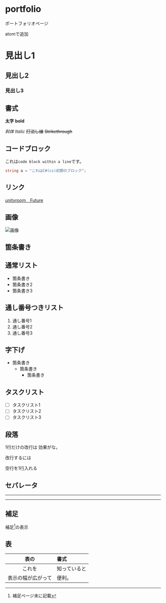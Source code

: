 # portfolio
ポートフォリオページ

atomで追加

# 見出し1

## 見出し2

### 見出し3

## 書式

**太字** **bold**

*斜体* *Italic*
~~打消し線~~
~~Strikethrough~~

## コードブロック
これは`code block within a
line`です。

```cs
string a = "これはC#(cs)初期のブロック";
```

## リンク

[unityroom　Future](https://unityroom.com/users/e2mu0oqbj9k7nv4zyldt)

## 画像

![画像](images/image.png)

## 箇条書き

## 通常リスト

- 箇条書き
- 箇条書き2
- 箇条書き3

## 通し番号つきリスト

1. 通し番号1
2. 通し番号2
3. 通し番号3

## 字下げ

- 箇条書き
    - 箇条書き
        - 箇条書き

## タスクリスト
- [ ] タスクリスト1
- [ ] タスクリスト2
- [ ] タスクリスト3
## 段落
1行だけの改行は
効果がな。

改行するには

空行を1行入れる

## セパレータ

---

***

## 補足
補足[^1]の表示

[^1]: 補足ページ末に記載

## 表
|表の|書式|
|:-:|:-|
|これを|知っていると|
|表示の幅が広がって|便利。|
